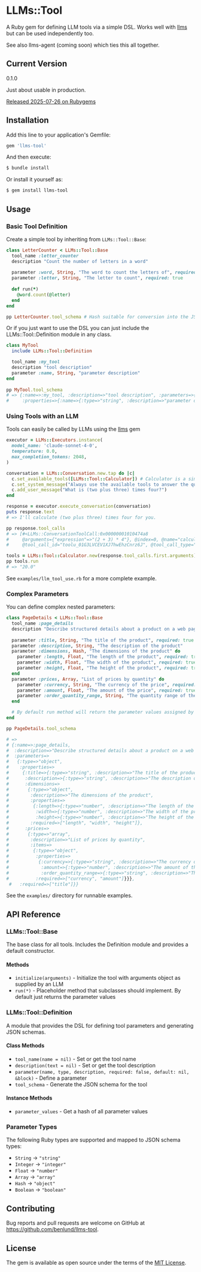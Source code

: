 # LLMs::Tool

A Ruby gem for defining LLM tools via a simple DSL. Works well with [llms](https://github.com/benlund/llms) but can be used independently too.

See also llms-agent (coming soon) which ties this all together.

## Current Version

0.1.0

Just about usable in production.

[Released 2025-07-26 on Rubygems](https://rubygems.org/gems/llms-tool)


## Installation

Add this line to your application's Gemfile:

```ruby
gem 'llms-tool'
```

And then execute:

```bash
$ bundle install
```

Or install it yourself as:

```bash
$ gem install llms-tool
```

## Usage

### Basic Tool Definition

Create a simple tool by inheriting from `LLMs::Tool::Base`:

```ruby
class LetterCounter < LLMs::Tool::Base
  tool_name :letter_counter
  description "Count the number of letters in a word"
  
  parameter :word, String, "The word to count the letters of", required: true
  parameter :letter, String, "The letter to count", required: true
  
  def run(*)
    @word.count(@letter)
  end
end

pp LetterCounter.tool_schema # Hash suitable for conversion into the JSON schema for the tool
```

Or if you just want to use the DSL you can just include the LLMs::Tool::Definition module in any class.

```ruby
class MyTool 
  include LLMs::Tool::Definition

  tool_name :my_tool
  description "tool description"
  parameter :name, String, "parameter description"
end
  
pp MyTool.tool_schema
# => {:name=>:my_tool, :description=>"tool description", :parameters=>{:type=>"object",
#     :properties=>{:name=>{:type=>"string", :description=>"parameter description"}}, :required=>[]}}
```

### Using Tools with an LLM

Tools can easily be called by LLMs using the [llms](https://github.com/benlund/llms) gem

```ruby
executor = LLMs::Executors.instance(
  model_name: 'claude-sonnet-4-0',
  temperature: 0.0,
  max_completion_tokens: 2048,
)

conversation = LLMs::Conversation.new.tap do |c|
  c.set_available_tools([LLMs::Tool::Calculator]) # Calculator is a simple example tool included in the llms-tool gem
  c.set_system_message("Always use the available tools to answer the question.")
  c.add_user_message("What is (two plus three) times four?")
end

response = executor.execute_conversation(conversation)
puts response.text
# => I'll calculate (two plus three) times four for you.

pp response.tool_calls
# => [#<LLMs::ConversationToolCall:0x00000001010474a8
#     @arguments={"expression"=>"(2 + 3) * 4"}, @index=0, @name="calculator",
#     @tool_call_id="toolu_01G3LVCEV1XJ7hwEhzCnrz6J", @tool_call_type="tool_use">]

tools = LLMs::Tool::Calculator.new(response.tool_calls.first.arguments)
pp tools.run
# => "20.0"
```

See `examples/llm_tool_use.rb` for a more complete example.

### Complex Parameters

You can define complex nested parameters:

```ruby
class PageDetails < LLMs::Tool::Base
  tool_name :page_details
  description "Describe structured details about a product on a web page"
  
  parameter :title, String, "The title of the product", required: true
  parameter :description, String, "The description of the product"
  parameter :dimensions, Hash, "The dimensions of the product" do
    parameter :length, Float, "The length of the product", required: true
    parameter :width, Float, "The width of the product", required: true
    parameter :height, Float, "The height of the product", required: true
  end
  parameter :prices, Array, "List of prices by quantity" do
    parameter :currency, String, "The currency of the price", required: true
    parameter :amount, Float, "The amount of the price", required: true
    parameter :order_quantity_range, String, "The quantity range of the price e.g. '1-99', '100+'", required: false
  end

  # By default run method will return the parameter values assigned by the LLM, which is what we want
end

pp PageDetails.tool_schema

# =>
# {:name=>:page_details,
#  :description=>"Describe structured details about a product on a web page",
#  :parameters=>
#   {:type=>"object",
#    :properties=>
#     {:title=>{:type=>"string", :description=>"The title of the product"},
#      :description=>{:type=>"string", :description=>"The description of the product"},
#      :dimensions=>
#       {:type=>"object",
#        :description=>"The dimensions of the product",
#        :properties=>
#         {:length=>{:type=>"number", :description=>"The length of the product"},
#          :width=>{:type=>"number", :description=>"The width of the product"},
#          :height=>{:type=>"number", :description=>"The height of the product"}},
#        :required=>["length", "width", "height"]},
#      :prices=>
#       {:type=>"array",
#        :description=>"List of prices by quantity",
#        :items=>
#         {:type=>"object",
#          :properties=>
#           {:currency=>{:type=>"string", :description=>"The currency of the price"},
#            :amount=>{:type=>"number", :description=>"The amount of the price"},
#            :order_quantity_range=>{:type=>"string", :description=>"The quantity range of the price e.g. '1-99', '100+'"}},
#          :required=>["currency", "amount"]}}},
 #   :required=>["title"]}}
```

See the `examples/` directory for runnable examples.

## API Reference

### LLMs::Tool::Base

The base class for all tools. Includes the Definition module and provides a default constructor.

#### Methods

- `initialize(arguments)` - Initialize the tool with arguments object as supplied by an LLM
- `run(*)` - Placeholder method that subclasses should implement. By default just returns the parameter values


### LLMs::Tool::Definition

A module that provides the DSL for defining tool parameters and generating JSON schemas.

#### Class Methods

- `tool_name(name = nil)` - Set or get the tool name
- `description(text = nil)` - Set or get the tool description
- `parameter(name, type, description, required: false, default: nil, &block)` - Define a parameter
- `tool_schema` - Generate the JSON schema for the tool

#### Instance Methods

- `parameter_values` - Get a hash of all parameter values

### Parameter Types

The following Ruby types are supported and mapped to JSON schema types:

- `String` → `"string"`
- `Integer` → `"integer"`
- `Float` → `"number"`
- `Array` → `"array"`
- `Hash` → `"object"`
- `Boolean` → `"boolean"`

## Contributing

Bug reports and pull requests are welcome on GitHub at https://github.com/benlund/llms-tool.

## License

The gem is available as open source under the terms of the [MIT License](https://opensource.org/licenses/MIT).
